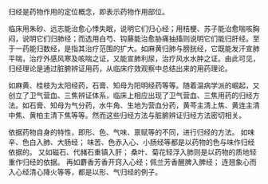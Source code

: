 归经是药物作用的定位概念，即表示药物作用部位。

临床用朱砂、远志能治愈心悸失眠，说明它们归心经；用桔梗、苏子能治愈喘咳胸闷，说明它们归肺经；而选用白芍、钩藤能治愈胁痛抽搐则说明它们能归肝经。至于一药能归数经，是指其治疗范围的扩大。如麻黄归肺与膀胱经，它既能发汗宣肺平喘，治疗外感风寒及咳喘之证，又能宣肺利尿，治疗风水水肿之证。由此可见，归经理论是通过脏腑辨证用药，从临床疗效观察中总结出来的用药理论。

如麻黄、桂枝为太阳经药，石膏、知母为阳明经药等等。随着温病学派的崛起，又创立了卫气营血、三焦辨证体系，临床上相应出现了卫气营血、三焦用药的归经方法。如石膏、知母为气分药，水牛角、生地为营血分药，黄芩主清上焦、黄连主清中焦、黄柏主清下焦等等。然而这些归经方法与脏腑辨证归经方法密切相关。

依据药物自身的特性，即形、色、气味、禀赋等的不同，进行归经的方法。
如味辛、色白入肺、大肠经；
味苦、色赤入心、小肠经等都是以药物的色与味作归经依据的。
又如磁石、代赭石重镇入肝；
桑叶、菊花轻浮入肺则是以药物的质地轻重作归经的依据。
再如麝香芳香开窍入心经；佩兰芳香醒脾入脾经；
连翘象心而入心经清心降火等等，都是以形、气归经的例子。